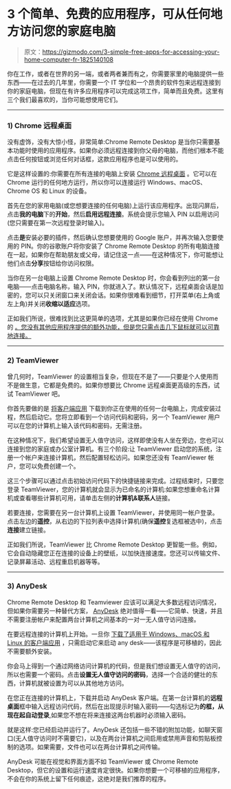 # 3 个简单、免费的应用程序，可从任何地方访问您的家庭电脑

> 原文：<https://gizmodo.com/3-simple-free-apps-for-accessing-your-home-computer-fr-1825140108>

你在工作，或者在世界的另一端，或者两者兼而有之，你需要家里的电脑提供一些东西——在过去的几年里，你需要一个 IT 学位和一个昂贵的软件包来远程连接到你的家庭电脑，但现在有许多应用程序可以完成这项工作，简单而且免费。这里有三个我们最喜欢的，当你可能想使用它们。



* * *

### **1) Chrome 远程桌面**

没有虚饰，没有大惊小怪，非常简单:Chrome Remote Desktop 是当你只需要基本功能时使用的应用程序。如果你必须远程连接到你父母的电脑，而他们根本不能点击任何按钮或浏览任何对话框，这款应用程序也是可以使用的。

它是这样设置的:你需要在所有连接的电脑上安装 [Chrome 远程桌面](https://chrome.google.com/webstore/detail/chrome-remote-desktop/gbchcmhmhahfdphkhkmpfmihenigjmpp) 。它可以在 Chrome 运行的任何地方运行，所以你可以连接运行 Windows、macOS、Chrome OS 和 Linux 的设备。

首先在您的家用电脑(或您想要连接的任何电脑)上运行该应用程序。出现闪屏后，点击**我的电脑**下的**开始**，然后**启用远程连接**。系统会提示您输入 PIN 以启用访问(您只需要在第一次远程登录时输入)。

点击**是**安装必要的插件，然后确认您想要使用的 Google 账户，并再次输入您要使用的 PIN。你的谷歌账户将你安装了 Chrome Remote Desktop 的所有电脑连接在一起，如果你在帮助朋友或父母，请记住这一点——在这种情况下，你可能想让他们点击**分享**按钮给你访问权限。

当你在另一台电脑上设置 Chrome Remote Desktop 时，你会看到列出的第一台电脑——点击电脑名称，输入 PIN，你就进入了。默认情况下，远程桌面会话是加密的，您可以只关闭窗口来关闭会话。如果你很难看到细节，打开菜单(右上角或左上角)并关闭**收缩以适应**选项。

正如我们所说，很难找到比这更简单的选项，尤其是如果你已经在使用 Chrome 的 [。您没有其他应用程序提供的额外功能，但是您只需点击几下鼠标就可以可靠地连接。](https://fieldguide.gizmodo.com/the-most-useful-chrome-extensions-ever-made-1789176622)

* * *

### **2) TeamViewer**

曾几何时，TeamViewer 的设置相当复杂，但现在不是了——只要是个人使用而不是做生意，它都是免费的。如果你想要比 Chrome 远程桌面更高级的东西，试试 TeamViewer 吧。

你首先要做的是 [将客户端应用](https://www.teamviewer.com/) 下载到你正在使用的任何一台电脑上，完成安装过程，然后启动它。您将立即看到一个访问代码和密码，另一个 TeamViewer 用户可以在您的计算机上输入该代码和密码，无需注册。

在这种情况下，我们希望设置无人值守访问，这样即使没有人坐在旁边，您也可以连接到您的家庭或办公室计算机。有三个阶段:让 TeamViewer 启动您的系统，注册一个帐户来连接计算机，然后配置轻松访问。如果您还没有 TeamViewer 帐户，您可以免费创建一个。

这三个步骤可以通过点击初始访问代码下的快捷链接来完成。过程结束时，只要您登录 TeamViewer，您的计算机就会显示为已命名的计算机:如果您想重命名计算机或查看哪些计算机可用，请单击左侧的**计算机&联系人**链接。

若要连接，您需要在另一台计算机上设置 TeamViewer，并使用同一帐户登录。点击左边的**遥控**，从右边的下拉列表中选择计算机(确保**遥控**复选框被选中)，点击**连接**建立链接。

正如我们所说，TeamViewer 比 Chrome Remote Desktop 更智能一些。例如，它会自动隐藏您正在连接的设备上的壁纸，以加快连接速度。您还可以传输文件、记录屏幕活动、远程重启机器等等。

* * *

### **3) AnyDesk**

Chrome Remote Desktop 和 Teamviewer 应该可以满足大多数远程访问情况，但如果你需要另一种替代方案， [AnyDesk](https://anydesk.com/remote-desktop) 绝对值得一看——它简单、快速，并且不需要注册帐户来配置两台计算机之间基本的一对一无人值守访问连接。

在要远程连接的计算机上开始。一旦你 [下载了适用于 Windows、macOS 和 Linux 的客户端应用](https://anydesk.com/remote-desktop) ，只需启动它来启动 any desk——该程序是可移植的，因此不需要额外安装。

你会马上得到一个通过网络访问计算机的代码，但是我们想设置无人值守的访问，所以也需要一个密码。点击**设置无人值守访问的密码**，选择一个合适的健壮的东西，计算机就被设置为可以从其他地方访问。

在您正在连接的计算机上，下载并启动 AnyDesk 客户端。在第一台计算机的**远程桌面**框中输入远程访问代码，然后在出现提示时输入密码——勾选标记为**的框，从现在起自动登录**,如果您不想在将来连接这两台机器时必须输入密码。

就是这样:您已经启动并运行了。AnyDesk 还包括一些不错的附加功能，如聊天窗口(无人值守访问时不需要它)，以及在两台计算机之间启用或禁用声音和剪贴板控制的选项。如果需要，文件也可以在两台计算机之间传输。

AnyDesk 可能在视觉和界面方面不如 TeamViewer 或 Chrome Remote Desktop，但它的设置和运行速度肯定很快。如果你想要一个可移植的应用程序，不会在你的系统上留下任何痕迹，这绝对是我们推荐的程序。